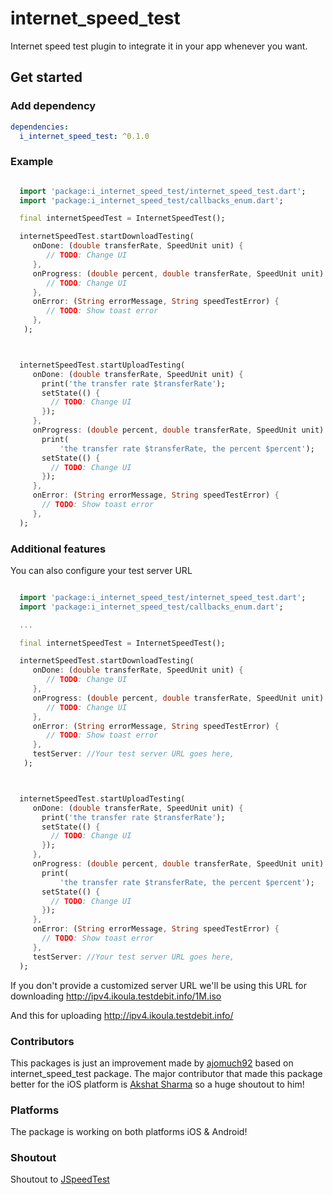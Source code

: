 # internet_speed_test

Internet speed test plugin to integrate it in your app whenever you want.

## Get started

### Add dependency

```yaml
dependencies:
  i_internet_speed_test: ^0.1.0
```

### Example

```dart

  import 'package:i_internet_speed_test/internet_speed_test.dart';
  import 'package:i_internet_speed_test/callbacks_enum.dart';

  final internetSpeedTest = InternetSpeedTest();

  internetSpeedTest.startDownloadTesting(
     onDone: (double transferRate, SpeedUnit unit) {
        // TODO: Change UI
     },
     onProgress: (double percent, double transferRate, SpeedUnit unit) {
        // TODO: Change UI
     },
     onError: (String errorMessage, String speedTestError) {
        // TODO: Show toast error
     },
   );



  internetSpeedTest.startUploadTesting(
     onDone: (double transferRate, SpeedUnit unit) {
       print('the transfer rate $transferRate');
       setState(() {
         // TODO: Change UI
       });
     },
     onProgress: (double percent, double transferRate, SpeedUnit unit) {
       print(
           'the transfer rate $transferRate, the percent $percent');
       setState(() {
         // TODO: Change UI
       });
     },
     onError: (String errorMessage, String speedTestError) {
       // TODO: Show toast error
     },
  );

```

### Additional features

You can also configure your test server URL

```dart

  import 'package:i_internet_speed_test/internet_speed_test.dart';
  import 'package:i_internet_speed_test/callbacks_enum.dart';

  ...

  final internetSpeedTest = InternetSpeedTest();

  internetSpeedTest.startDownloadTesting(
     onDone: (double transferRate, SpeedUnit unit) {
        // TODO: Change UI
     },
     onProgress: (double percent, double transferRate, SpeedUnit unit) {
        // TODO: Change UI
     },
     onError: (String errorMessage, String speedTestError) {
        // TODO: Show toast error
     },
     testServer: //Your test server URL goes here,
   );



  internetSpeedTest.startUploadTesting(
     onDone: (double transferRate, SpeedUnit unit) {
       print('the transfer rate $transferRate');
       setState(() {
         // TODO: Change UI
       });
     },
     onProgress: (double percent, double transferRate, SpeedUnit unit) {
       print(
           'the transfer rate $transferRate, the percent $percent');
       setState(() {
         // TODO: Change UI
       });
     },
     onError: (String errorMessage, String speedTestError) {
       // TODO: Show toast error
     },
     testServer: //Your test server URL goes here,
  );

```

If you don't provide a customized server URL we'll be using this URL for downloading
http://ipv4.ikoula.testdebit.info/1M.iso

And this for uploading
http://ipv4.ikoula.testdebit.info/


### Contributors

This packages is just an improvement made by [ajomuch92](https://github.com/ajomuch92) based on internet_speed_test package.
The major contributor that made this package better for the iOS platform is [Akshat Sharma](https://github.com/aks3800) so a huge shoutout to him!

### Platforms

The package is working on both platforms iOS & Android!

### Shoutout

Shoutout to [JSpeedTest](https://github.com/bertrandmartel/speed-test-lib)


